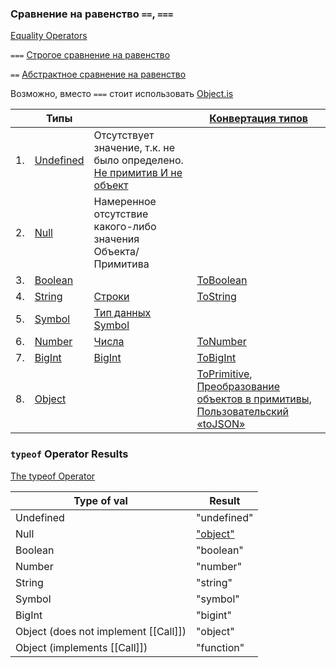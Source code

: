 ### Сравнение на равенство `==`, `===`
[Equality Operators](https://262.ecma-international.org/12.0/#sec-equality-operators)  

`===` [Строгое сравнение на равенство](https://262.ecma-international.org/12.0/#sec-strict-equality-comparison)

`==` [Абстрактное сравнение на равенство](https://262.ecma-international.org/12.0/#sec-abstract-equality-comparison)

Возможно, вместо `===` стоит использовать [Object.is](https://262.ecma-international.org/12.0/#sec-object.is)

|    | Типы                                                                                                 |                                                                        | [Конвертация типов](https://262.ecma-international.org/12.0/#sec-type-conversion)
|----|------------------------------------------------------------------------------------------------------|------------------------------------------------------------------------|---------------------------------------------------------------------------------|
| 1. | [Undefined](https://262.ecma-international.org/12.0/#sec-ecmascript-language-types-undefined-type)| Отсутствует значение, т.к. не было определено. [Не примитив И не объект](https://2ality.com/2013/05/history-undefined.html) | 
| 2. | [Null](https://262.ecma-international.org/12.0/#sec-ecmascript-language-types-null-type)          | Намеренное отсутствие какого-либо значения Объекта/Примитива                                                                | 
| 3. | [Boolean](https://262.ecma-international.org/12.0/#sec-ecmascript-language-types-boolean-type)    |                                                                                                                             | [ToBoolean](https://262.ecma-international.org/12.0/#sec-toboolean)
| 4. | [String](https://262.ecma-international.org/12.0/#sec-ecmascript-language-types-string-type)      | [Строки](https://learn.javascript.ru/string)                                                                                | [ToString](https://262.ecma-international.org/12.0/#sec-tostring)
| 5. | [Symbol](https://262.ecma-international.org/12.0/#sec-ecmascript-language-types-symbol-type)      | [Тип данных Symbol](https://learn.javascript.ru/symbol)                                                                     | 
| 6. | [Number](https://262.ecma-international.org/12.0/#sec-ecmascript-language-types-number-type)      | [Числа](https://learn.javascript.ru/number)                                                                                 | [ToNumber](https://262.ecma-international.org/12.0/#sec-tonumber)
| 7. | [BigInt](https://262.ecma-international.org/12.0/#sec-ecmascript-language-types-bigint-type)      | [BigInt](https://learn.javascript.ru/bigint)                                                                                | [ToBigInt](https://262.ecma-international.org/12.0/#sec-tobigint)
| 8. | [Object](https://262.ecma-international.org/12.0/#sec-object-type)                                |                                                                                                                             | [ToPrimitive](https://262.ecma-international.org/12.0/#sec-toprimitive), [Преобразование объектов в примитивы](https://learn.javascript.ru/object-toprimitive), [Пользовательский «toJSON»](https://learn.javascript.ru/json#polzovatelskiy-tojson)


### `typeof` Operator Results

[The typeof Operator](https://262.ecma-international.org/12.0/#sec-typeof-operator)

| Type of val                          | Result
|--------------------------------------|--------
| Undefined                            | "undefined"
| Null                                 | ["object"](https://2ality.com/2013/10/typeof-null.html)
| Boolean                              | "boolean"
| Number                               | "number"
| String                               | "string"
| Symbol                               | "symbol"
| BigInt                               | "bigint"
| Object (does not implement [[Call]]) | "object"
| Object (implements [[Call]])         | "function"

